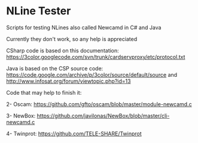 # NLine Tester
Scripts for testing NLines also called Newcamd in C# and Java

Currently they don't work, so any help is appreciated

CSharp code is based on this documentation: https://3color.googlecode.com/svn/trunk/cardservproxy/etc/protocol.txt

Java is based on the CSP source code:
https://code.google.com/archive/p/3color/source/default/source
and http://www.infosat.org/forum/viewtopic.php?id=13

Code that may help to finish it:

2- Oscam: https://github.com/gfto/oscam/blob/master/module-newcamd.c

3- NewBox: https://github.com/javilonas/NewBox/blob/master/cli-newcamd.c

4- Twinprot: https://github.com/TELE-SHARE/Twinprot
